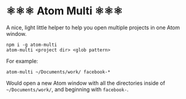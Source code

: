 # ⚛️⚛️⚛️ Atom Multi ⚛️⚛️⚛️

A nice, light little helper to help you open multiple projects in one Atom window.

    npm i -g atom-multi
    atom-multi <project dir> <glob pattern>

For example:

    atom-multi ~/Documents/work/ facebook-*

Would open a new Atom window with all the directories inside of `~/Documents/work/`, and beginning with `facebook-`.
